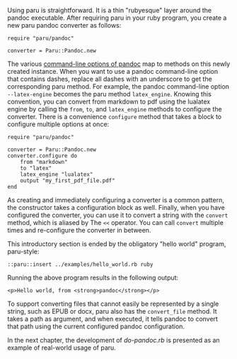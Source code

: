 Using paru is straightforward. It is a thin "rubyesque" layer around the
pandoc executable. After requiring paru in your ruby program, you create a new
paru pandoc converter as follows:

~~~ {.ruby}
require "paru/pandoc"

converter = Paru::Pandoc.new
~~~

The various [command-line options of
pandoc](http://pandoc.org/README.html#options) map to methods on this newly
created instance. When you want to use a pandoc command-line option that
contains dashes, replace all dashes with an underscore to get the
corresponding paru method. For example, the pandoc command-line option
`--latex-engine` becomes the paru method `latex_engine`.  Knowing this
convention, you can convert from markdown to pdf using the lualatex engine
by calling the `from`, `to`, and `latex_engine` methods to configure the
converter. There is a convenience `configure` method that takes a block to
configure multiple options at once:

~~~ {.ruby}
require "paru/pandoc"

converter = Paru::Pandoc.new
converter.configure do
    from "markdown"
    to "latex"
    latex_engine "lualatex"
    output "my_first_pdf_file.pdf"
end
~~~

As creating and immediately configuring a converter is a common pattern, the
constructor takes a configuration block as well. Finally, when you have
configured the converter, you can use it to convert a string with the
`convert` method, which is aliased by The `<<` operator. You can call `convert`
multiple times and re-configure the converter in between.

This introductory section is ended by the obligatory "hello world" program,
paru-style:

    ::paru::insert ../examples/hello_world.rb ruby

Running the above program results in the following output:

~~~ {.html}
<p>Hello world, from <strong>pandoc</strong></p>
~~~

To support converting files that cannot easily be represented by a single
string, such as EPUB or docx, paru also has the `convert_file` method. It
takes a path as argument, and when executed, it tells pandoc to convert that
path using the current configured pandoc configuration. 

In the next chapter, the development of *do-pandoc.rb* is presented as an
example of real-world usage of paru.
